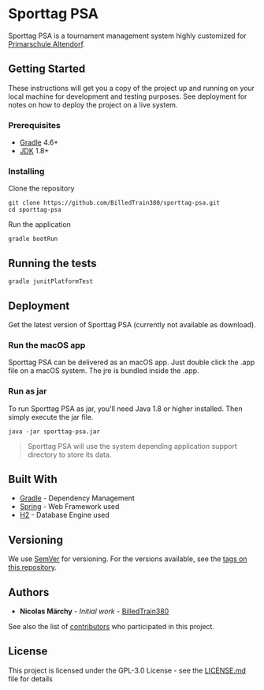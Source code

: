 # Sporttag PSA

Sporttag PSA is a tournament management system highly customized for [Primarschule Altendorf](https://www.schule-altendorf.ch/).

## Getting Started

These instructions will get you a copy of the project up and running on your local machine for development and testing purposes. See deployment for notes on how to deploy the project on a live system.

### Prerequisites

* [Gradle](https://gradle.org/) 4.6+
* [JDK](http://www.oracle.com/technetwork/java/javase/downloads/jdk8-downloads-2133151.html) 1.8+

### Installing

Clone the repository

```
git clone https://github.com/BilledTrain380/sporttag-psa.git
cd sporttag-psa
```

Run the application

```
gradle bootRun
```

## Running the tests

```
gradle junitPlatformTest
```

## Deployment

Get the latest version of Sporttag PSA (currently not available as download).

### Run the macOS app

Sporttag PSA can be delivered as an macOS app. Just double click the .app file
on a macOS system. The jre is bundled inside the .app.

### Run as jar

To run Sporttag PSA as jar, you'll need Java 1.8 or higher installed.
Then simply execute the jar file.

```
java -jar sporttag-psa.jar
```

> Sporttag PSA will use the system depending application support directory
> to store its data.

## Built With

* [Gradle](https://gradle.org/) - Dependency Management
* [Spring](https://spring.io/) - Web Framework used
* [H2](http://www.h2database.com/html/main.html) - Database Engine used

## Versioning

We use [SemVer](http://semver.org/) for versioning. For the versions available, see the [tags on this repository](https://github.com/BilledTrain380/sporttag-psa/tags). 

## Authors

* **Nicolas Märchy** - *Initial work* - [BilledTrain380](https://github.com/BilledTrain380)

See also the list of [contributors](https://github.com/BilledTrain380/sporttag-psa/graphs/contributors) who participated in this project.

## License

This project is licensed under the GPL-3.0 License - see the [LICENSE.md](LICENSE.md) file for details
